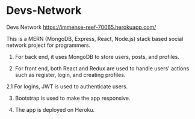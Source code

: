 # Devs-Network

Devs Network
https://immense-reef-70065.herokuapp.com/

This is a MERN (MongoDB, Express, React, Node.js) stack based social network project for programmers.

1. For back end, it uses MongoDB to store users, posts, and profiles.

2. For front end, both React and Redux are used to handle users' actions such as register, login, and creating
profiles.

2.1 For logins, JWT is used to authenticate users.

3. Bootstrap is used to make the app responsive.

4. The app is deployed on Heroku.
